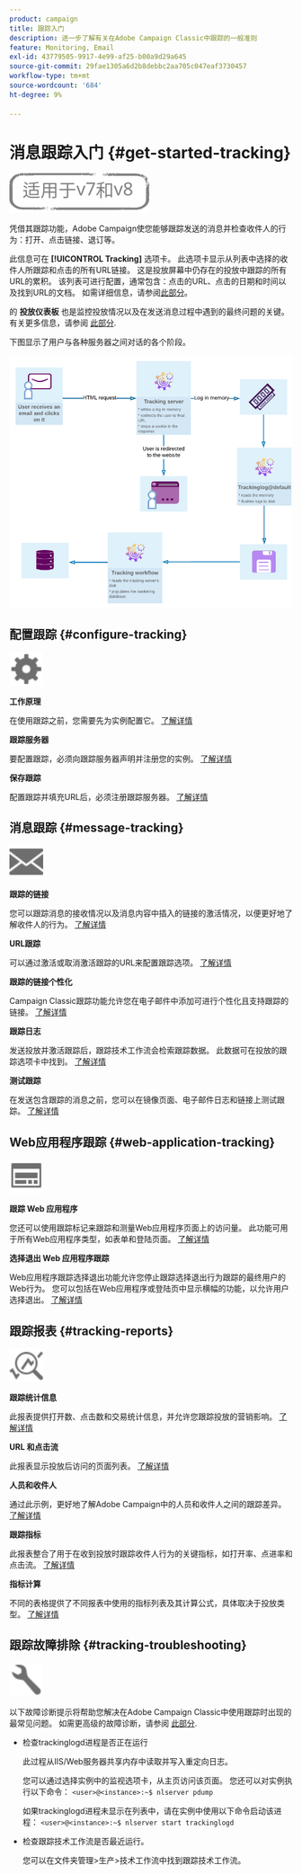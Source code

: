 ```yaml
---
product: campaign
title: 跟踪入门
description: 进一步了解有关在Adobe Campaign Classic中跟踪的一般准则
feature: Monitoring, Email
exl-id: 43779505-9917-4e99-af25-b00a9d29a645
source-git-commit: 29fae1305a6d2b8debbc2aa705c047eaf3730457
workflow-type: tm+mt
source-wordcount: '684'
ht-degree: 9%

---
```


# 消息跟踪入门 {#get-started-tracking}

![](../../assets/common.svg)

凭借其跟踪功能，Adobe Campaign使您能够跟踪发送的消息并检查收件人的行为：打开、点击链接、退订等。

此信息可在 **[!UICONTROL Tracking]** 选项卡。 此选项卡显示从列表中选择的收件人所跟踪和点击的所有URL链接。 这是投放屏幕中仍存在的投放中跟踪的所有URL的累积。 该列表可进行配置，通常包含：点击的URL、点击的日期和时间以及找到URL的文档。 如需详细信息，请参阅[此部分](../../platform/using/editing-a-profile.md#tracking-tab)。

的 **投放仪表板** 也是监控投放情况以及在发送消息过程中遇到的最终问题的关键。 有关更多信息，请参阅 [此部分](delivery-dashboard.md).

下图显示了用户与各种服务器之间对话的各个阶段。

![](assets/tracking-diagram.png)

## 配置跟踪 {#configure-tracking}

<img src="assets/do-not-localize/icon-configure.svg" width="60px">

**工作原理**

在使用跟踪之前，您需要先为实例配置它。 [了解详情](../../installation/using/deploying-an-instance.md#operating-principle)

**跟踪服务器**

要配置跟踪，必须向跟踪服务器声明并注册您的实例。 [了解详情](../../installation/using/deploying-an-instance.md#tracking-server)

**保存跟踪**

配置跟踪并填充URL后，必须注册跟踪服务器。 [了解详情](../../installation/using/deploying-an-instance.md#saving-tracking)

## 消息跟踪 {#message-tracking}

<img src="assets/do-not-localize/icon-message-tracking.svg" width="60px">

**跟踪的链接**

您可以跟踪消息的接收情况以及消息内容中插入的链接的激活情况，以便更好地了解收件人的行为。 [了解详情](how-to-configure-tracked-links.md)

**URL跟踪**

可以通过激活或取消激活跟踪的URL来配置跟踪选项。 [了解详情](personalizing-url-tracking.md)

**跟踪的链接个性化**

Campaign Classic跟踪功能允许您在电子邮件中添加可进行个性化且支持跟踪的链接。 [了解详情](tracking-personalized-links.md)

**跟踪日志**

发送投放并激活跟踪后，跟踪技术工作流会检索跟踪数据。 此数据可在投放的跟踪选项卡中找到。 [了解详情](accessing-the-tracking-logs.md)

**测试跟踪**

在发送包含跟踪的消息之前，您可以在镜像页面、电子邮件日志和链接上测试跟踪。 [了解详情](testing-tracking.md)

## Web应用程序跟踪 {#web-application-tracking}

<img src="assets/do-not-localize/icon-web-app.svg" width="60px">

**跟踪 Web 应用程序**

您还可以使用跟踪标记来跟踪和测量Web应用程序页面上的访问量。 此功能可用于所有Web应用程序类型，如表单和登陆页面。 [了解详情](../../web/using/tracking-a-web-application.md)

**选择退出 Web 应用程序跟踪**

Web应用程序跟踪选择退出功能允许您停止跟踪选择退出行为跟踪的最终用户的Web行为。 您可以包括在Web应用程序或登陆页中显示横幅的功能，以允许用户选择退出。 [了解详情](../../web/using/web-application-tracking-opt-out.md)

## 跟踪报表 {#tracking-reports}

<img src="assets/do-not-localize/icon_monitor.svg" width="60px">

**跟踪统计信息**

此报表提供打开数、点击数和交易统计信息，并允许您跟踪投放的营销影响。 [了解详情](../../reporting/using/delivery-reports.md#tracking-statistics)

**URL 和点击流**

此报表显示投放后访问的页面列表。 [了解详情](../../reporting/using/delivery-reports.md#urls-and-click-streams)

**人员和收件人**

通过此示例，更好地了解Adobe Campaign中的人员和收件人之间的跟踪差异。 [了解详情](../../reporting/using/person-people-recipients.md)

**跟踪指标**

此报表整合了用于在收到投放时跟踪收件人行为的关键指标，如打开率、点进率和点击流。 [了解详情](../../reporting/using/delivery-reports.md#tracking-indicators)

**指标计算**

不同的表格提供了不同报表中使用的指标列表及其计算公式，具体取决于投放类型。 [了解详情](../../reporting/using/indicator-calculation.md)

## 跟踪故障排除 {#tracking-troubleshooting}

<img src="assets/do-not-localize/icon-troubleshooting.svg" width="60px">

以下故障诊断提示将帮助您解决在Adobe Campaign Classic中使用跟踪时出现的最常见问题。 如需更高级的故障诊断，请参阅 [此部分](tracking-troubleshooting.md).

* 检查trackinglogd进程是否正在运行

   此过程从IIS/Web服务器共享内存中读取并写入重定向日志。

   您可以通过选择实例中的监视选项卡，从主页访问该页面。 您还可以对实例执行以下命令： `<user>@<instance>:~$ nlserver pdump`

   如果trackinglogd进程未显示在列表中，请在实例中使用以下命令启动该进程： `<user>@<instance>:~$ nlserver start trackinglogd`

* 检查跟踪技术工作流是否最近运行。

   您可以在文件夹管理>生产>技术工作流中找到跟踪技术工作流。

